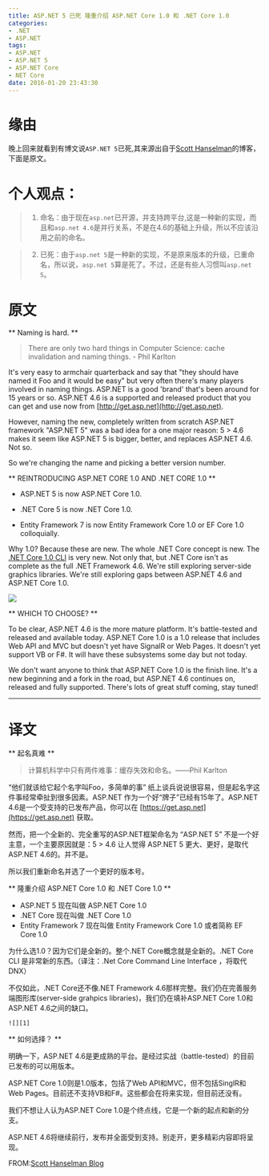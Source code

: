 ```yaml
---
title: ASP.NET 5 已死 隆重介绍 ASP.NET Core 1.0 和 .NET Core 1.0
categories:
- .NET
- ASP.NET
tags:
- ASP.NET
- ASP.NET 5
- ASP.NET Core
- NET Core
date: 2016-01-20 23:43:30
---
```

# 缘由

  晚上回来就看到有博文说`ASP.NET 5`已死,其来源出自于[Scott Hanselman][2]的博客，下面是原文。

# 个人观点：

  >1. 命名：由于现在`asp.net`已开源，并支持跨平台,这是一种新的实现，而且和`asp.net 4.6`是并行关系，不是在4.6的基础上升级，所以不应该沿用之前的命名。

  >2. 已死：由于`asp.net 5`是一种新的实现，不是原来版本的升级，已重命名，所以说，`asp.net 5`算是死了。不过，还是有些人习惯叫`asp.net 5`。

# 原文

** Naming is hard. **

  >There are only two hard things in Computer Science: cache invalidation and naming things. - Phil Karlton

  It's very easy to armchair quarterback and say that "they should have named it Foo and it would be easy" but very often there's many players involved in naming things. ASP.NET is a good 'brand' that's been around for 15 years or so. ASP.NET 4.6 is a supported and released product that you can get and use now from [http://get.asp.net](http://get.asp.net).

  However, naming the new, completely written from scratch ASP.NET framework "ASP.NET 5" was a bad idea for a one major reason: 5 > 4.6 makes it seem like ASP.NET 5 is bigger, better, and replaces ASP.NET 4.6. Not so.

  So we're changing the name and picking a better version number.

** REINTRODUCING ASP.NET CORE 1.0 AND .NET CORE 1.0 **

  * ASP.NET 5 is now ASP.NET Core 1.0.

  * .NET Core 5 is now .NET Core 1.0.

  * Entity Framework 7 is now Entity Framework Core 1.0 or EF Core 1.0 colloquially.

  Why 1.0? Because these are new. The whole .NET Core concept is new. The [.NET Core 1.0 CLI][0] is very new. Not only that, but .NET Core isn't as complete as the full .NET Framework 4.6. We're still exploring server-side graphics libraries. We're still exploring gaps between ASP.NET 4.6 and ASP.NET Core 1.0.

  ![][1]

** WHICH TO CHOOSE? **

  To be clear, ASP.NET 4.6 is the more mature platform. It's battle-tested and released and available today. ASP.NET Core 1.0 is a 1.0 release that includes Web API and MVC but doesn't yet have SignalR or Web Pages. It doesn't yet support VB or F#. It will have these subsystems some day but not today.

  We don't want anyone to think that ASP.NET Core 1.0 is the finish line. It's a new beginning and a fork in the road, but ASP.NET 4.6 continues on, released and fully supported. There's lots of great stuff coming, stay tuned!

---

# 译文

** 起名真难 **

>计算机科学中只有两件难事：缓存失效和命名。——Phil Karlton

  “他们就该给它起个名字叫Foo，多简单的事” 纸上谈兵说说很容易，但是起名字这件事经常牵扯到很多因素。ASP.NET 作为一个好“牌子”已经有15年了。ASP.NET 4.6是一个受支持的已发布产品，你可以在 [https://get.asp.net](https://get.asp.net) 获取。

  然而，把一个全新的、完全重写的ASP.NET框架命名为 “ASP.NET 5” 不是一个好主意，一个主要原因就是：5 > 4.6 让人觉得 ASP.NET 5 更大、更好，是取代ASP.NET 4.6的。并不是。

  所以我们重新命名并选了一个更好的版本号。

** 隆重介绍 ASP.NET Core 1.0 和 .NET Core 1.0 **

  * ASP.NET 5 现在叫做 ASP.NET Core 1.0
  * .NET Core 现在叫做 .NET Core 1.0
  * Entity Framework 7 现在叫做 Entity Framework Core 1.0 或者简称 EF Core 1.0

  为什么选1.0？因为它们是全新的。整个.NET Core概念就是全新的。.NET Core CLI 是非常新的东西。（译注：.Net Core Command Line Interface ，将取代DNX）

  不仅如此，.NET Core还不像.NET Framework 4.6那样完整。我们仍在完善服务端图形库(server-side grahpics libraries)，我们仍在填补ASP.NET Core 1.0和ASP.NET 4.6之间的缺口。

    ![][1]

** 如何选择？ **

  明确一下，ASP.NET 4.6是更成熟的平台。是经过实战（battle-tested）的目前已发布的可以用版本。

  ASP.NET Core 1.0则是1.0版本，包括了Web API和MVC，但不包括SinglR和Web Pages。目前还不支持VB和F#。这些都会在将来实现，但目前还没有。

  我们不想让人认为ASP.NET Core 1.0是个终点线，它是一个新的起点和新的分支。

  ASP.NET 4.6将继续前行，发布并全面受到支持。别走开，更多精彩内容即将呈现。


FROM:[Scott Hanselman Blog][2]

[2]:http://www.hanselman.com/blog/ASPNET5IsDeadIntroducingASPNETCore10AndNETCore10.aspx
[1]:http://www.hanselman.com/blog/content/binary/Windows-Live-Writer/Reintroducing-ASP.NET-Core-1.0-and-.NE.0_B840/image_0e978596-bd85-42ed-8d27-c16e119bca5d.png
[0]:http://www.hanselman.com/blog/ExploringTheNewNETDotnetCommandLineInterfaceCLI.aspx
